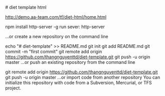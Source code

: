 #  diet template html  http://demo.aa-team.com/tf/diet-html/home.html  npm install http-server -g  run sever: http-server  …or create a new repository on the command line

  echo "# diet-template" >> README.md
  git init
  git add README.md
  git commit -m "first commit"
  git remote add origin https://github.com/thangnguyenttd/diet-template.git
  git push -u origin master
  …or push an existing repository from the command line

  git remote add origin https://github.com/thangnguyenttd/diet-template.git
  git push -u origin master
  …or import code from another repository
  You can initialize this repository with code from a Subversion, Mercurial, or TFS project.
 
